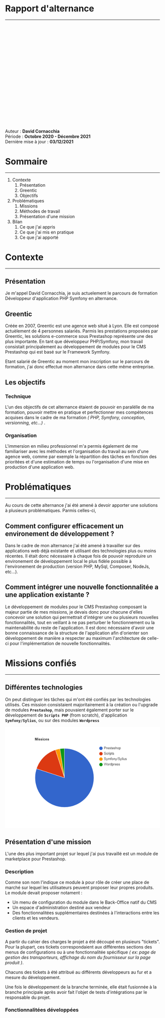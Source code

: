 # Rapport d'alternance
---

<p style="margin-top: 70%;">
Auteur : <strong>David Cornacchia</strong><br>
Période : <strong>Octobre 2020 - Décembre 2021</strong><br>
Dernière mise à jour : <strong>03/12/2021</strong>
</p>

<div style="page-break-after: always;"></div>

# Sommaire
---

1. Contexte
   1. Présentation
   2. Greentic
   3. Objectifs
2. Problématiques
   1. Missions
   3. Méthodes de travail
   4. Présentation d'une mission
3. Bilan
   1. Ce que j'ai appris
   2. Ce que j'ai mis en pratique
   3. Ce que j'ai apporté 

<div style="page-break-after: always;"></div>

# Contexte
---

## Présentation

Je m'appel David Cornacchia, je suis actuelement le parcours de formation Développeur d'application PHP Symfony en alternance.

## Greentic

Créée en 2007, Greentic est une agence web situé à Lyon. Elle est composé actuèlement de 4 personnes salariés. Parmis les prestations proposées par Greentic, les solutions e-commerce sous Prestashop représente une des plus importante.
En tant que développeur PHP/Symfony, mon travail consistait principalement au développement de modules pour le CMS Prestashop qui est basé sur le Framework Symfony. 

Etant salarié de Greentic au moment mon inscription sur le parcours de formation, j'ai donc effectué mon alternance dans cette même entreprise.

## Les objectifs 
### Technique

L'un des objectifs de cet alternance étaient de pouvoir en paralèlle de ma formation, pouvoir mettre en pratique et perfectionner mes compétences acquises dans le cadre de ma formation _( PHP, Symfony, conception, versionning, etc...)_ .

### Organisation

L'immersion en milieu professionnel m'a permis également de me familiariser avec les méthodes et l'organisation du travail au sein d'une agence web, comme par exemple la répartition des tâches en fonction des prioritées et d'une estimation de temps ou l'organisation d'une mise en production d'une application web.

<div style="page-break-after: always;"></div>

# Problématiques
---

Au cours de cette alternance j'ai été amené à devoir apporter une solutions à plusieurs problématiques. 
Parmis celles-ci, 

## Comment configurer efficacement un environement de développement ?

Dans le cadre de mon alternance j'ai été amené à travailler sur des applications web déjà existante et utilisant des technologies plus ou moins récentes. Il était donc nécessaire à chaque fois de pouvoir reproduire un environement de développement local le plus fidèle possible à l'environement de production (version PHP, MySql, Composer, NodeJs, etc...). 

## Comment intégrer une nouvelle fonctionnalitée a une application existante ?

Le développement de modules pour le CMS Prestashop composant la majeur partie de mes missions, je devais donc pour chacune d'elles concevoir une solution qui permettrait d'intégrer une ou plusieurs nouvelles fonctionnalités, tout en veillant à ne pas perturber le fonctionnement ou la maintenabilité du reste de l'application.
Il est donc nécessaire d'avoir une bonne connaissance de la structure de l'application afin d'orienter son développement de manière a respecter au maximum l'architecture de celle-ci pour l'implémentation de nouvelle fonctionnalités.

<div style="page-break-after: always;"></div>

# Missions confiés
---

## Différentes technologies

On peut distinguer les tâches qui m'ont été confiés par les technologies utilisés.
Ces mission consistaient majoritairement à la création ou l'upgrade de modules __`Prestashop`__, mais pouvaient également porter sur le développement de __`Scripts PHP`__ (from scratch), d'application __`Symfony/Sylius`__, ou sur des modules __`Wordpress`__

<img src="img/tasks-pie-chart.png" alt="répartissiion des technologies">

## Présentation d'une mission
L'une des plus important projet sur lequel j'ai pus travaillé est un module de marketplace pour Prestashop. 

### Description

Comme son nom l'indique ce module à pour rôle de créer une place de marché sur lequel les utilisateurs peuvent proposer leur propres produits.
Le module devait proposer notament :
- Un menu de configuration du module dans le Back-Office natif du CMS
- Un espace d'administration destiné aux vendeur
- Des fonctionnalitées supplémentaires destinées à l'interactions entre les clients et les vendeurs.

### Gestion de projet

A partir du cahier des charges le projet a été découpé en plusieurs "tickets". Pour la plupart, ces tickets correspondaient aux différentes sections des menus de configurations ou à une fonctionnalitée spécifique _( ex: page de gestion des transporteurs, affichage du nom du fournisseur sur la page produit )_.

Chacuns des tickets à été attribué au différents développeurs au fur et a mesure du développement.

Une fois le développement de la branche terminée, elle était fusionnée à la branche principale après avoir fait l'objet de tests d'intégrations par le responsable du projet.

### Fonctionnalitées développées




